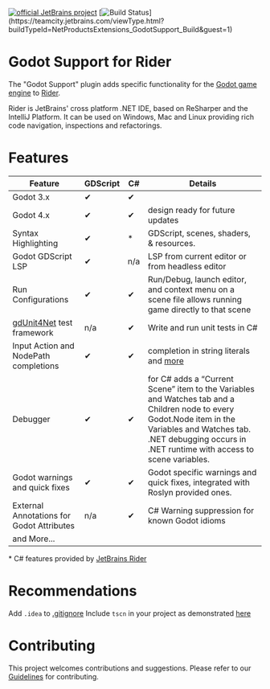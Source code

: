 [![official JetBrains project](https://jb.gg/badges/official-flat-square.svg)](https://confluence.jetbrains.com/display/ALL/JetBrains+on+GitHub)
[![Build Status](https://teamcity.jetbrains.com/app/rest/builds/buildType:(id:NetProductsExtensions_GodotSupport_Build)/statusIcon.svg?guest=1)](https://teamcity.jetbrains.com/viewType.html?buildTypeId=NetProductsExtensions_GodotSupport_Build&guest=1)
 
# Godot Support for Rider

The "Godot Support" plugin adds specific functionality for the [Godot game engine](https://godotengine.org/) to [Rider](https://www.jetbrains.com/rider/).

Rider is JetBrains' cross platform .NET IDE, based on ReSharper and the IntelliJ Platform. It can be used on Windows, Mac and Linux providing rich code navigation, inspections and refactorings.

# Features

| Feature                                                                | GDScript | C#  | Details                                                                                                                                                                                                                  |
|------------------------------------------------------------------------|----------|-----|--------------------------------------------------------------------------------------------------------------------------------------------------------------------------------------------------------------------------|
| Godot 3.x                                                              | ✔        | ✔   |                                                                                                                                                                                                                          |
| Godot 4.x                                                              | ✔        | ✔   | design ready for future updates                                                                                                                                                                                          |
| Syntax Highlighting                                                    | ✔        | *   | GDScript, scenes, shaders, & resources.                                                                                                                                                                                  |
| Godot GDScript LSP                                                     | ✔        | n/a | LSP from current editor or from headless editor                                                                                                                                                                          |
| Run Configurations                                                     | ✔        | ✔   | Run/Debug, launch editor, and context menu on a scene file allows running game directly to that scene                                                                                                                    |
| [gdUnit4Net](https://github.com/MikeSchulze/gdUnit4Net) test framework | n/a      | ✔   | Write and run unit tests in C#                                                                                                                                                                                           |
| Input Action and NodePath completions                                  | ✔        | ✔   | completion in string literals and [more](https://github.com/JetBrains/godot-support/pull/102)                                                                                                                            |
| Debugger                                                               | ✔        | ✔   | for C# adds a “Current Scene” item to the Variables and Watches tab and a Children node to every Godot.Node item in the Variables and Watches tab. .NET debugging occurs in .NET runtime with access to scene variables. |
| Godot warnings and quick fixes                                         | ✔        | ✔   | Godot specific warnings and quick fixes, integrated with Roslyn provided ones.                                                                                                                                           |
| External Annotations for Godot Attributes                              | n/a      | ✔   | C# Warning suppression for known Godot idioms                                                                                                                                                                            |
| and More...                                                            |          |     |                                                                                                                                                                                                                          | 

\* C# features provided by [JetBrains Rider](https://jetbrains.com/rider)

# Recommendations

Add `.idea` to [.gitignore](https://github.com/van800/godot-demo-projects/pull/2/files#diff-a084b794bc0759e7a6b77810e01874f2R22) 
Include `tscn` in your project as demonstrated [here](https://github.com/van800/godot-demo-projects/pull/2/files#diff-d6ab4c56e3f79be158a2dbd5b9ae8eb8R7)

# Contributing

This project welcomes contributions and suggestions.
Please refer to our [Guidelines](CONTRIBUTING.md) for contributing.
